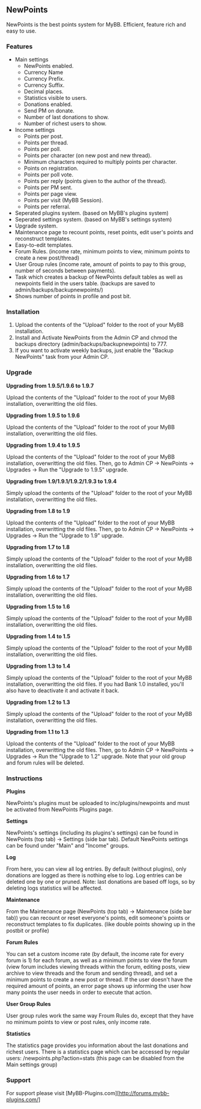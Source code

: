 ## NewPoints
NewPoints is the best points system for MyBB. Efficient, feature rich and easy to use.

### Features

* Main settings
	* NewPoints enabled.
	* Currency Name
	* Currency Prefix.
	* Currency Suffix.
	* Decimal places.
	* Statistics visible to users.
	* Donations enabled.
	* Send PM on donate.
	* Number of last donations to show.
	* Number of richest users to show.
* Income settings
	* Points per post.
	* Points per thread.
	* Points per poll.
	* Points per character (on new post and new thread).
	* Minimum characters required to multiply points per character.
	* Points on registration.
	* Points per poll vote.
	* Points per reply (points given to the author of the thread).
	* Points per PM sent.
	* Points per page view.
	* Points per visit (MyBB Session).
	* Points per referral.
* Seperated plugins system. (based on MyBB's plugins system)
* Seperated settings system. (based on MyBB's settings system)
* Upgrade system.
* Maintenance page to recount points, reset points, edit user's points and reconstruct templates.
* Easy-to-edit templates.
* Forum Rules. (income rate, minimum points to view, minimum points to create a new post/thread)
* User Group rules (income rate, amount of points to pay to this group, number of seconds between payments).
* Task which creates a backup of NewPoints default tables as well as newpoints field in the users table. (backups are saved to admin/backups/backupnewpoints/)
* Shows number of points in profile and post bit.

### Installation
1. Upload the contents of the "Upload" folder to the root of your MyBB installation.
2. Install and Activate NewPoints from the Admin CP and chmod the backups directory (admin/backups/backupnewpoints) to 777.
3. If you want to activate weekly backups, just enable the "Backup NewPoints" task from your Admin CP.

### Upgrade
**Upgrading from 1.9.5/1.9.6 to 1.9.7**

Upload the contents of the "Upload" folder to the root of your MyBB installation, overwritting the old files.

**Upgrading from 1.9.5 to 1.9.6**

Upload the contents of the "Upload" folder to the root of your MyBB installation, overwritting the old files.

**Upgrading from 1.9.4 to 1.9.5**

Upload the contents of the "Upload" folder to the root of your MyBB installation, overwritting the old files.
Then, go to Admin CP -> NewPoints -> Upgrades -> Run the "Upgrade to 1.9.5" upgrade.

**Upgrading from 1.9/1.9.1/1.9.2/1.9.3 to 1.9.4**

Simply upload the contents of the "Upload" folder to the root of your MyBB installation, overwritting the old files.

**Upgrading from 1.8 to 1.9**

Upload the contents of the "Upload" folder to the root of your MyBB installation, overwritting the old files.
Then, go to Admin CP -> NewPoints -> Upgrades -> Run the "Upgrade to 1.9" upgrade.

**Upgrading from 1.7 to 1.8**

Simply upload the contents of the "Upload" folder to the root of your MyBB installation, overwritting the old files.

**Upgrading from 1.6 to 1.7**

Simply upload the contents of the "Upload" folder to the root of your MyBB installation, overwritting the old files.

**Upgrading from 1.5 to 1.6**

Simply upload the contents of the "Upload" folder to the root of your MyBB installation, overwritting the old files.

**Upgrading from 1.4 to 1.5**

Simply upload the contents of the "Upload" folder to the root of your MyBB installation, overwritting the old files.

**Upgrading from 1.3 to 1.4**

Simply upload the contents of the "Upload" folder to the root of your MyBB installation, overwritting the old files.
If you had Bank 1.0 installed, you'll also have to deactivate it and activate it back.

**Upgrading from 1.2 to 1.3**

Simply upload the contents of the "Upload" folder to the root of your MyBB installation, overwritting the old files.

**Upgrading from 1.1 to 1.3**

Upload the contents of the "Upload" folder to the root of your MyBB installation, overwritting the old files.
Then, go to Admin CP -> NewPoints -> Upgrades -> Run the "Upgrade to 1.2" upgrade. Note that your old group and forum rules will be deleted.

### Instructions
**Plugins**

NewPoints's plugins must be uploaded to inc/plugins/newpoints and must be activated from NewPoints Plugins page.

**Settings**

NewPoints's settings (including its plugins's settings) can be found in NewPoints (top tab) -> Settings (side bar tab).
Default NewPoints settings can be found under "Main" and "Income" groups.

**Log**

From here, you can view all log entries. By default (without plugins), only donations are logged as there is nothing else to log.
Log entries can be deleted one by one or pruned.
Note: last donations are based off logs, so by deleting logs statistics will be affected.

**Maintenance**

From the Maintenance page (NewPoints (top tab) -> Maintenance (side bar tab)) you can recount or reset everyone's points, edit someone's points or reconstruct templates to fix duplicates. (like double points showing up in the postbit or profile)

**Forum Rules**

You can set a custom income rate (by default, the income rate for every forum is 1) for each forum, as well as a minimum points to view the forum (view forum includes viewing threads within the forum, editing posts, view archive to view threads and the forum and sending thread), and set a minimum points to create a new post or thread. If the user doesn't have the required amount of points, an error page shows up informing the user how many points the user needs in order to execute that action.

**User Group Rules**

User group rules work the same way Froum Rules do, except that they have no minimum points to view or post rules, only income rate.

**Statistics**

The statistics page provides you information about the last donations and richest users.
There is a statistics page which can be accessed by regular users: /newpoints.php?action=stats (this page can be disabled from the Main settings group)

### Support
For support please visit [MyBB-Plugins.com][http://forums.mybb-plugins.com/] 